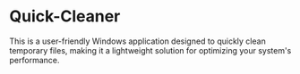 # Quick-Cleaner
This is a user-friendly Windows application designed to quickly clean temporary files, making it a lightweight solution for optimizing your system's performance.
